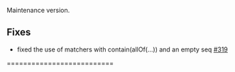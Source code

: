 Maintenance version.
 
## Fixes

 * fixed the use of matchers with contain(allOf(...)) and an empty seq [#319](http://github.com/etorreborre/specs2/issues/319)



==========================

